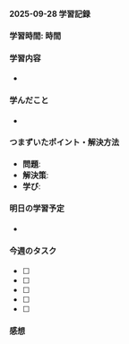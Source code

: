 #### 2025-09-28 学習記録
#### 学習時間: 時間
#### 学習内容
- 
#### 学んだこと
-
#### つまずいたポイント・解決方法
- **問題**:
- **解決策**:
- **学び**:
#### 明日の学習予定
-
#### 今週のタスク
- [ ] 
- [ ] 
- [ ] 
- [ ] 
- [ ] 
#### 感想


